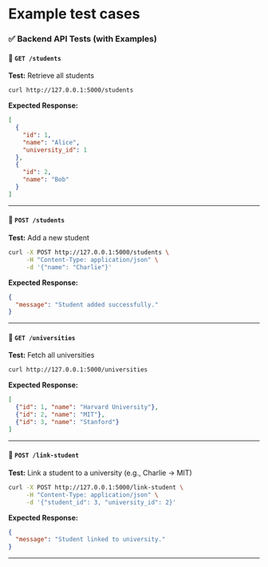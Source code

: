 # Example test cases

### ✅ Backend API Tests (with Examples)

#### 🔹 `GET /students`
**Test:** Retrieve all students

```bash
curl http://127.0.0.1:5000/students
```

**Expected Response:**
```json
[
  {
    "id": 1,
    "name": "Alice",
    "university_id": 1
  },
  {
    "id": 2,
    "name": "Bob"
  }
]
```

---

#### 🔹 `POST /students`
**Test:** Add a new student

```bash
curl -X POST http://127.0.0.1:5000/students \
     -H "Content-Type: application/json" \
     -d '{"name": "Charlie"}'
```

**Expected Response:**
```json
{
  "message": "Student added successfully."
}
```

---

#### 🔹 `GET /universities`
**Test:** Fetch all universities

```bash
curl http://127.0.0.1:5000/universities
```

**Expected Response:**
```json
[
  {"id": 1, "name": "Harvard University"},
  {"id": 2, "name": "MIT"},
  {"id": 3, "name": "Stanford"}
]
```

---

#### 🔹 `POST /link-student`
**Test:** Link a student to a university (e.g., Charlie → MIT)

```bash
curl -X POST http://127.0.0.1:5000/link-student \
     -H "Content-Type: application/json" \
     -d '{"student_id": 3, "university_id": 2}'
```

**Expected Response:**
```json
{
  "message": "Student linked to university."
}
```

---
